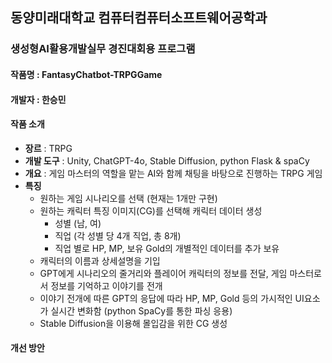 ## 동양미래대학교 컴퓨터컴퓨터소프트웨어공학과
### 생성형AI활용개발실무 경진대회용 프로그램
#### 작품명 : FantasyChatbot-TRPGGame

#### 개발자 : 한승민

#### 작품 소개
- __장르__ : TRPG
- __개발 도구__ : Unity, ChatGPT-4o, Stable Diffusion, python Flask & spaCy
- __개요__ : 게임 마스터의 역할을 맡는 AI와 함께 채팅을 바탕으로 진행하는 TRPG 게임
- __특징__
  - 원하는 게임 시나리오를 선택 (현재는 1개만 구현)
  - 원하는 캐릭터 특징 이미지(CG)를 선택해 캐릭터 데이터 생성
    - 성별 (남, 여)
    - 직업 (각 성별 당 4개 직업, 총 8개)
    - 직업 별로 HP, MP, 보유 Gold의 개별적인 데이터를 추가 보유
  - 캐릭터의 이름과 상세설명을 기입
  - GPT에게 시나리오의 줄거리와 플레이어 캐릭터의 정보를 전달, 게임 마스터로서 정보를 기억하고 이야기를 전개
  - 이야기 전개에 따른 GPT의 응답에 따라 HP, MP, Gold 등의 가시적인 UI요소가 실시간 변화함 (python SpaCy를 통한 파싱 응용)
  - Stable Diffusion을 이용해 몰입감을 위한 CG 생성

#### 개선 방안
